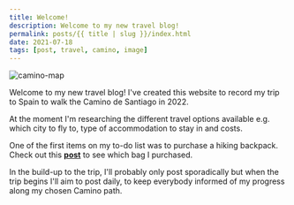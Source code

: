```yaml
---
title: Welcome!
description: Welcome to my new travel blog! 
permalink: posts/{{ title | slug }}/index.html
date: 2021-07-18
tags: [post, travel, camino, image]
---
```


![camino-map](/images/camino-map-1170x780.jpg)
<!-- Excerpt Start -->
Welcome to my new travel blog! I've created this website to record my trip to Spain to walk the Camino de Santiago in 2022.  
<!-- Excerpt End -->
At the moment I'm researching the different travel options available e.g. which city to fly to, type of accommodation to stay in and costs. 

One of the first items on my to-do list was to purchase a hiking backpack. Check out this [**post**](/posts/new-backpack/index.html) to see which bag I purchased. 

In the build-up to the trip, I'll probably only post sporadically but when the trip begins I'll aim to post daily, to keep everybody informed of my progress along my chosen Camino path.